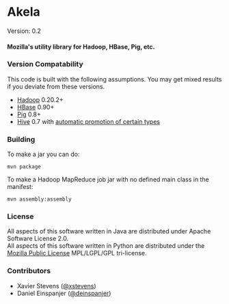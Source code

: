 # Akela #

Version: 0.2  

#### Mozilla's utility library for Hadoop, HBase, Pig, etc. ####

### Version Compatability ###
This code is built with the following assumptions.  You may get mixed results if you deviate from these versions.

* [Hadoop](http://hadoop.apache.org) 0.20.2+
* [HBase](http://hbase.apache.org) 0.90+
* [Pig](http://pig.apache.org) 0.8+
* [Hive](https://github.com/xstevens/hive) 0.7 with [automatic promotion of certain types](https://github.com/xstevens/hive/commit/566ca633546e5231cf5ea20d554c1f61784f39e4)

### Building ###
To make a jar you can do:  

`mvn package`

To make a Hadoop MapReduce job jar with no defined main class in the manifest:  

`mvn assembly:assembly`


### License ###
All aspects of this software written in Java are distributed under Apache Software License 2.0.  
All aspects of this software written in Python are distributed under the [Mozilla Public License](http://www.mozilla.org/MPL/) MPL/LGPL/GPL tri-license.

### Contributors ###

* Xavier Stevens ([@xstevens](http://twitter.com/xstevens))
* Daniel Einspanjer ([@deinspanjer](http://twitter/deinspanjer))